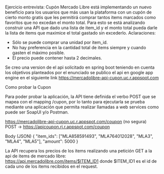 Ejercicio entrevista: Cupón
Mercado Libre está implementando un nuevo beneficio para los usuarios que más usan la
plataforma con un cupón de cierto monto gratis que les permitirá comprar tantos items
marcados como favoritos que no excedan el monto total. Para esto se está analizando
construir una API que dado una lista de item_id y el monto total pueda darle la lista de items
que maximice el total gastado sin excederlo.
Aclaraciones:
- Sólo se puede comprar una unidad por item_id.
- No hay preferencia en la cantidad total de items siempre y cuando gasten el máximo
posible.
- El precio puede contener hasta 2 decimales.

Se creo una version de el api solicitado en spring boot teniendo en cuenta los objetivos planteados por el enunciado
se publico el api en google app engine en el siguiente link https://mercadolibre-api-cupon.uc.r.appspot.com

Como probar la Cupon

Para poder probar la aplicación, la API tiene definida el verbo POST que se mapea con el mapping /cupon, por lo tanto para ejecutarla
se prueba mediante una aplicación que permita realizar llamadas a web services como puede ser SoapUI y/o Postman.

https://mercadolibre-api-cupon.uc.r.appspot.com/coupon (no segura)
POST -> https://apicoupon.rj.r.appspot.com/coupon

Body (JSON)
{
"item_ids": ["MLA858591493", "MLA764012028", "MLA3", "MLA4", "MLA5"],
"amount": 5000
}

La API recupera los precios de los items realizando una petición GET a la api de items de mercado libre: https://api.mercadolibre.com/items/$ITEM_ID1 donde $ITEM_ID1 es el id de cada uno de los items recibidos en el request.
